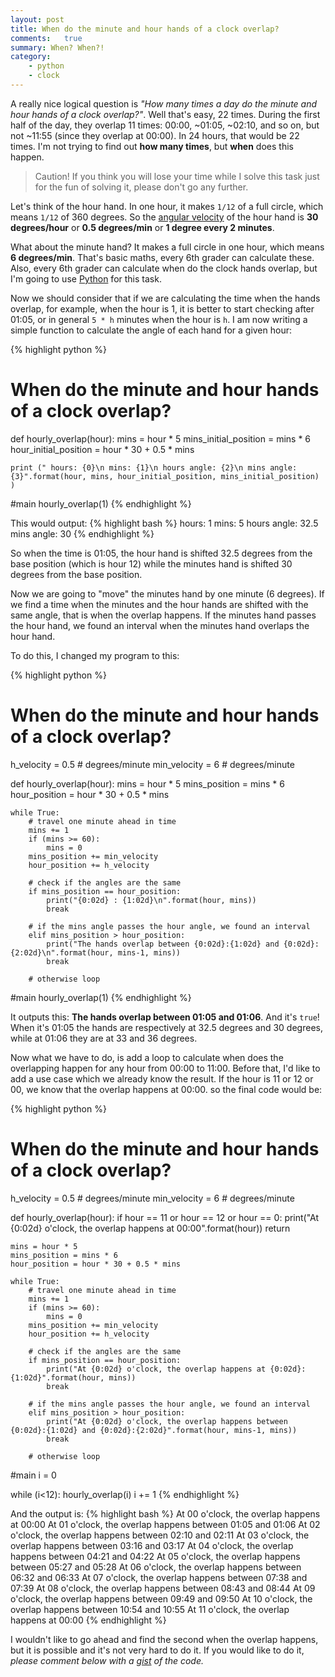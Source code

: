 ```yaml
---
layout: post
title: When do the minute and hour hands of a clock overlap?
comments:   true
summary: When? When?!
category: 
    - python
    - clock
---
```


A really nice logical question is _"How many times a day do the minute and hour hands of a clock overlap?"_. Well that's easy, 22 times. During the first half of the day, they overlap 11 times: 00:00, ~01:05, ~02:10, and so on, but not ~11:55 (since they overlap at 00:00). In 24 hours, that would be 22 times. I'm not trying to find out **how many times**, but **when** does this happen.

> Caution! If you think you will lose your time while I solve this task just for the fun of solving it, please don't go any further.

Let's think of the hour hand. In one hour, it makes `1/12` of a full circle, which means `1/12` of 360 degrees. So the [angular velocity](http://en.wikipedia.org/wiki/Angular_velocity) of the hour hand is **30 degrees/hour** or **0.5 degrees/min** or **1 degree every 2 minutes**.

What about the minute hand? It makes a full circle in one hour, which means **6 degrees/min**. That's basic maths, every 6th grader can calculate these. Also, every 6th grader can calculate when do the clock hands overlap, but I'm going to use [Python](http://python.org/) for this task.

Now we should consider that if we are calculating the time when the hands overlap, for example, when the hour is 1, it is better to start checking after 01:05, or in general `5 * h` minutes when the hour is `h`. I am now writing a simple function to calculate the angle of each hand for a given hour:

{% highlight python %}
# When do the minute and hour hands of a clock overlap?

def hourly_overlap(hour):
	mins = hour * 5
	mins_initial_position = mins * 6
	hour_initial_position = hour * 30 + 0.5 * mins

	print (" hours: {0}\n mins: {1}\n hours angle: {2}\n mins angle: {3}".format(hour, mins, hour_initial_position, mins_initial_position) )


#main
hourly_overlap(1)
{% endhighlight %}

This would output:
{% highlight bash %}
hours: 1
mins: 5
hours angle: 32.5
mins angle: 30
{% endhighlight %}

So when the time is 01:05, the hour hand is shifted 32.5 degrees from the base position (which is hour 12) while the minutes hand is shifted 30 degrees from the base position. 

Now we are going to "move" the minutes hand by one minute (6 degrees). If we find a time when the minutes and the hour hands are shifted with the same angle, that is when the overlap happens. If the minutes hand passes the hour hand, we found an interval when the minutes hand overlaps the hour hand.

To do this, I changed my program to this:

{% highlight python %}
# When do the minute and hour hands of a clock overlap?

h_velocity = 0.5 # degrees/minute
min_velocity = 6 # degrees/minute


def hourly_overlap(hour):
	mins = hour * 5
	mins_position = mins * 6
	hour_position = hour * 30 + 0.5 * mins

	while True:
		# travel one minute ahead in time
		mins += 1
		if (mins >= 60):
			mins = 0
		mins_position += min_velocity
		hour_position += h_velocity

		# check if the angles are the same
		if mins_position == hour_position:
			print("{0:02d} : {1:02d}\n".format(hour, mins))
			break

		# if the mins angle passes the hour angle, we found an interval
		elif mins_position > hour_position:
			print("The hands overlap between {0:02d}:{1:02d} and {0:02d}:{2:02d}\n".format(hour, mins-1, mins))
			break

		# otherwise loop

#main
hourly_overlap(1)
{% endhighlight %}

It outputs this: **The hands overlap between 01:05 and 01:06**. And it's `true`! When it's 01:05 the hands are respectively at 32.5 degrees and 30 degrees, while at 01:06 they are at 33 and 36 degrees. 

Now what we have to do, is add a loop to calculate when does the overlapping happen for any hour from 00:00 to 11:00. Before that, I'd like to add a use case which we already know the result. If the hour is 11 or 12 or 00, we know that the overlap happens at 00:00. so the final code would be:

{% highlight python %}
# When do the minute and hour hands of a clock overlap?

h_velocity = 0.5 # degrees/minute
min_velocity = 6 # degrees/minute


def hourly_overlap(hour):
	if hour == 11 or hour == 12 or hour == 0:
		print("At {0:02d} o'clock, the overlap happens at 00:00".format(hour))
		return

	mins = hour * 5
	mins_position = mins * 6
	hour_position = hour * 30 + 0.5 * mins

	while True:
		# travel one minute ahead in time
		mins += 1
		if (mins >= 60):
			mins = 0
		mins_position += min_velocity
		hour_position += h_velocity

		# check if the angles are the same
		if mins_position == hour_position:
			print("At {0:02d} o'clock, the overlap happens at {0:02d}:{1:02d}".format(hour, mins))
			break

		# if the mins angle passes the hour angle, we found an interval
		elif mins_position > hour_position:
			print("At {0:02d} o'clock, the overlap happens between {0:02d}:{1:02d} and {0:02d}:{2:02d}".format(hour, mins-1, mins))
			break

		# otherwise loop

#main
i = 0

while (i<12):
	hourly_overlap(i)
	i += 1
{% endhighlight %}

And the output is:
{% highlight bash %}
At 00 o'clock, the overlap happens at 00:00
At 01 o'clock, the overlap happens between 01:05 and 01:06
At 02 o'clock, the overlap happens between 02:10 and 02:11
At 03 o'clock, the overlap happens between 03:16 and 03:17
At 04 o'clock, the overlap happens between 04:21 and 04:22
At 05 o'clock, the overlap happens between 05:27 and 05:28
At 06 o'clock, the overlap happens between 06:32 and 06:33
At 07 o'clock, the overlap happens between 07:38 and 07:39
At 08 o'clock, the overlap happens between 08:43 and 08:44
At 09 o'clock, the overlap happens between 09:49 and 09:50
At 10 o'clock, the overlap happens between 10:54 and 10:55
At 11 o'clock, the overlap happens at 00:00
{% endhighlight %}

I wouldn't like to go ahead and find the second when the overlap happens, but it is possible and it's not very hard to do it. If you would like to do it, _please comment below with a [gist](https://gist.github.com/) of the code._
